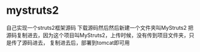 # mystruts2
自己实现一个struts2框架源码
下载源码然后然后新建一个文件夹叫MyStruts2
把源码复制进去，因为这个项目叫MyStruts2，上传时候，没有传到项目文件夹，只是传了源码进去，
复制进去后，部署到tomcat即可用

